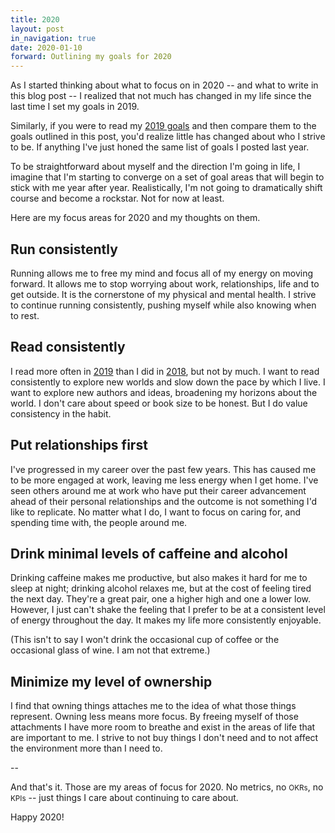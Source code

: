 ```yaml
---
title: 2020
layout: post
in_navigation: true
date: 2020-01-10
forward: Outlining my goals for 2020
---
```


As I started thinking about what to focus on in 2020 -- and what to write in this blog post -- I realized that not much has changed in my life since the last time I set my goals in 2019.

Similarly, if you were to read my <a href='/posts/15'>2019 goals</a> and then compare them to the goals outlined in this post, you'd realize little has changed about who I strive to be. If anything I've just honed the same list of goals I posted last year.

To be straightforward about myself and the direction I'm going in life, I imagine that I'm starting to converge on a set of goal areas that will begin to stick with me year after year. Realistically, I'm not going to dramatically shift course and become a rockstar. Not for now at least.

Here are my focus areas for 2020 and my thoughts on them.

## Run consistently

Running allows me to free my mind and focus all of my energy on moving forward. It allows me to stop worrying about work, relationships, life and to get outside. It is the cornerstone of my physical and mental health. I strive to continue running consistently, pushing myself while also knowing when to rest. 

## Read consistently

I read more often in <a href='https://www.goodreads.com/user/year_in_books/2019/47386886'>2019</a> than I did in <a href='https://www.goodreads.com/user/year_in_books/2018/47386886'>2018</a>, but not by much. I want to read consistently to explore new worlds and slow down the pace by which I live. I want to explore new authors and ideas, broadening my horizons about the world. I don't care about speed or book size to be honest. But I do value consistency in the habit.

## Put relationships first

I've progressed in my career over the past few years. This has caused me to be more engaged at work, leaving me less energy when I get home. I've seen others around me at work who have put their career advancement ahead of their personal relationships and the outcome is not something I'd like to replicate. No matter what I do, I want to focus on caring for, and spending time with, the people around me.

## Drink minimal levels of caffeine and alcohol

Drinking caffeine makes me productive, but also makes it hard for me to sleep at night; drinking alcohol relaxes me, but at the cost of feeling tired the next day. They're a great pair, one a higher high and one a lower low. However, I just can't shake the feeling that I prefer to be at a consistent level of energy throughout the day. It makes my life more consistently enjoyable. 

(This isn't to say I won't drink the occasional cup of coffee or the occasional glass of wine. I am not that extreme.)

## Minimize my level of ownership

I find that owning things attaches me to the idea of what those things represent. Owning less means more focus. By freeing myself of those attachments I have more room to breathe and exist in the areas of life that are important to me. I strive to not buy things I don't need and to not affect the environment more than I need to.

--

And that's it. Those are my areas of focus for 2020. No metrics, no <small>OKRs</small>, no <small>KPIs</small> -- just things I care about continuing to care about.

Happy 2020!